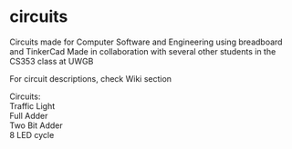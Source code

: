 # circuits
Circuits made for Computer Software and Engineering using breadboard and TinkerCad
Made in collaboration with several other students in the CS353 class at UWGB

For circuit descriptions, check Wiki section

Circuits:   
  Traffic Light   
  Full Adder   
  Two Bit Adder   
  8 LED cycle   
  
